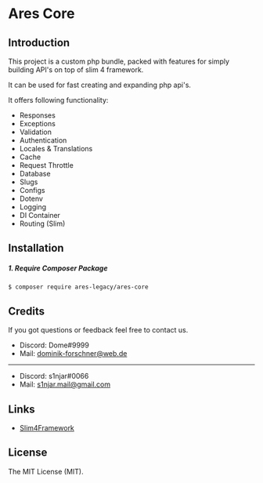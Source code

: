 Ares Core
=========

## Introduction
This project is a custom php bundle, packed with features
for simply building API's on top of slim 4 framework.

It can be used for fast creating and expanding php api's.

It offers following functionality:
- Responses
- Exceptions
- Validation
- Authentication
- Locales & Translations
- Cache
- Request Throttle
- Database
- Slugs
- Configs
- Dotenv
- Logging
- DI Container
- Routing (Slim)

## Installation

##### 1. Require Composer Package
```console
$ composer require ares-legacy/ares-core
```

## Credits
If you got questions or feedback feel free to contact us.

- Discord: Dome#9999
- Mail: dominik-forschner@web.de
----------------------------------
- Discord: s1njar#0066
- Mail: s1njar.mail@gmail.com

## Links

- [Slim4Framework](https://www.slimframework.com/docs/v4/)

## License

The MIT License (MIT).
